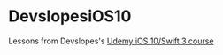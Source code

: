 # DevslopesiOS10

Lessons from Devslopes's [Udemy iOS 10/Swift 3 course](https://www.udemy.com/devslopes-ios10/learn/v4/overview)
